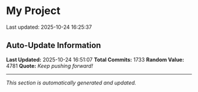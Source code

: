 # My Project


Last updated: 2025-10-24 16:25:37












































































































































































































































































































































































































































































































































































































































































































































































































































































































































































































































































































































































































































































































































































































































































































































































































































































































































































































































































































































































































































































































































































































## Auto-Update Information

**Last Updated:** 2025-10-24 16:51:07
**Total Commits:** 1733
**Random Value:** 4781
**Quote:** _Keep pushing forward!_

---
_This section is automatically generated and updated._
